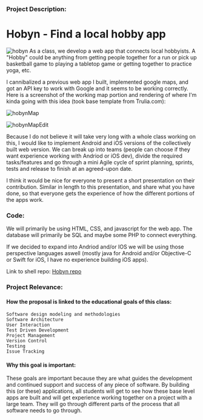 ### Project Description: 
# Hobyn - Find a local hobby app
![hobyn](https://user-images.githubusercontent.com/48998172/74675531-c242a500-5181-11ea-89d3-cc7afbc91a05.jpg)
As a class, we develop a web app that connects local hobbyists. A "Hobby" could be anything from getting people together for a run or pick up basketball game to playing a tabletop game or getting together to practice yoga, etc.

I cannibalized a previous web app I built, implemented google maps, and got an API key to work with Google and it seems to be working correctly. Here is a screenshot of the working map portion and rendering of where I'm kinda going with this idea (took base template from Trulia.com):

![hobynMap](https://user-images.githubusercontent.com/48998172/74678518-3f254d00-5189-11ea-8c19-14b357244ee0.jpg)

![hobynMapEdit](https://user-images.githubusercontent.com/48998172/74678522-40ef1080-5189-11ea-9e17-c5290c114ede.jpg)



Because I do not believe it will take very long with a whole class working on this, I would like to implement Android and iOS versions of the collectively built web version. We can break up into teams (people can choose if they want experience working with Andriod or iOS dev), divide the required tasks/features and go through a mini Agile cycle of sprint planning, sprints, tests and release to finish at an agreed-upon date. 

I think it would be nice for everyone to present a short presentation on their contribution. Similar in length to this presentation, and share what you have done, so that everyone gets the experience of how the different portions of the apps work.

### Code:
We will primarily be using HTML, CSS, and javascript for the web app. The database will primarily be SQL and maybe some PHP to connect everything. 

If we decided to expand into Andriod and/or IOS we will be using those perspective languages aswell (mostly java for Android and/or Objective-C or Swift for iOS, I have no experience building iOS apps).

Link to shell repo:
[Hobyn repo](https://github.com/mbrocode/Hobyn)

### Project Relevance:
#### How the proposal is linked to the educational goals of this class:
	Software design modeling and methodologies
	Software Architecture
	User Interaction 
	Test Driven Development
	Project Management
	Version Control
	Testing 
	Issue Tracking
#### Why this goal is important:
These goals are important because they are what guides the development and continued support and success of any piece of software. By building this (or these) applications, all students will get to see how these base level apps are built and will get experience working together on a project with a large team. They will go through different parts of the process that all software needs to go through. 

